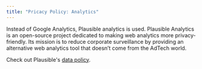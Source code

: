 ```yaml
---
title: "Pricacy Policy: Analytics"
---
```


<le-title lines="Analytics" as="h2" variant="simple" :uppercase="false"></le-title>

<section class="max-w-3xl text-xl">
<p>Instead of Google Analytics, Plausible analytics is used. Plausible Analytics is an open-source project dedicated to making web analytics more privacy-friendly. Its mission is to reduce corporate surveillance by providing an alternative web analytics tool that doesn’t come from the AdTech world.</p>
<p>Check out Plausible's <a href="https://plausible.io/data-policy" rel="noopener" target="_blank">data policy</a>.</p>
</section>
